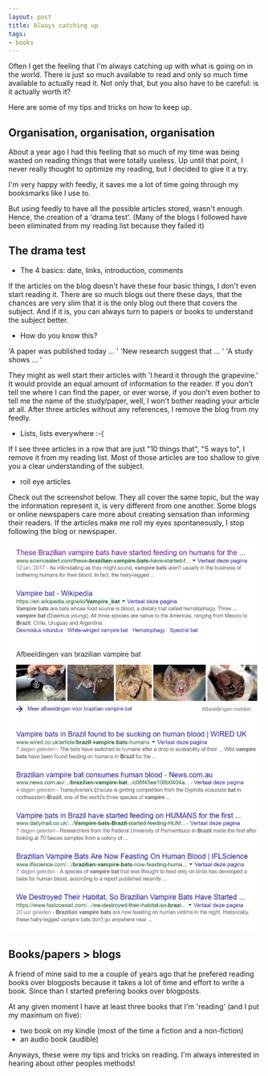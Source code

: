 ```yaml
---
layout: post
title: Always catching up
tags:
- books
---
```


Often I get the feeling that I'm always catching up with what is going on in the world.
There is just so much available to read and only so much time available to actually read it.
Not only that, but you also have to be careful: is it actually worth it?

Here are some of my tips and tricks on how to keep up.

<!--more-->

## Organisation, organisation, organisation

About a year ago I had this feeling that so much of my time was being wasted on reading things that were totally useless.
Up until that point, I never really thought to optimize my reading, but I decided to give it a try. 

I'm very happy with feedly, it saves me a lot of time going through my booksmarks like I use to.

But using feedly to have all the possible articles stored, wasn't enough.
Hence, the creation of a 'drama test'.
(Many of the blogs I followed have been eliminated from my reading list because they failed it)

## The drama test

- The 4 basics: date, links, introduction, comments

If the articles on the blog doesn't have these four basic things, I don't even start reading it.
There are so much blogs out there these days, that the chances are very slim that it is the only blog out there that covers the subject.
And if it is, you can always turn to papers or books to understand the subject better.


- How do you know this?

'A paper was published today ... '
'New research suggest that ... '
'A study shows ... '

They might as well start their articles with 'I heard it through the grapevine.' It would provide an equal amount of information to the reader.
If you don't tell me where I can find the paper, or ever worse, if you don't even bother to tell me the name of the study/paper, well, I won't bother reading your article at all.
After three articles without any references, I remove the blog from my feedly.


- Lists, lists everywhere :-(

If I see three articles in a row that are just "10 things that", "5 ways to", I remove it from my reading list.
Most of those articles are too shallow to give you a clear understanding of the subject.

- roll eye articles

Check out the screenshot below. They all cover the same topic, but the way the information represent it, is very different from one another.
Some blogs or online newspapers care more about creating sensation than informing their readers.
If the articles make me roll my eyes spontaneously, I stop following the blog or newspaper.

![placeholder](/public/images/bats.PNG "Bats article in google")

## Books/papers > blogs

A friend of mine said to me a couple of years ago that he prefered reading books over blogposts because it takes a lot of time and effort to write a book.
Since than I started prefering books over blogposts.

At any given moment I have at least three books that I'm 'reading' (and I put my maximum on five):
- two book on my kindle (most of the time a fiction and a non-fiction)
- an audio book (audible)

Anyways, these were my tips and tricks on reading. I'm always interested in hearing about other peoples methods!

